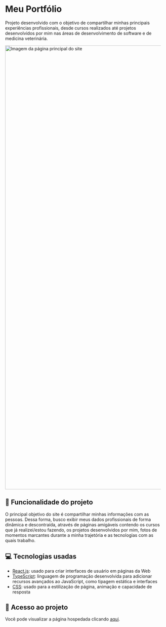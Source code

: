 # Meu Portfólio
Projeto desenvolvido com o objetivo de compartilhar minhas principais experiências profissionais, desde cursos realizados até projetos desenvolvidos por mim nas áreas de desenvolvimento de software e de medicina veterinária.

<img width="1440" alt="Imagem da página principal do site" src="https://github.com/LeticiaSFranca/meu-portfolio/assets/96635074/fb65396c-e9e3-4e44-b93b-555eb8a19903">

## 🔨 Funcionalidade do projeto
O principal objetivo do site é compartilhar minhas informações com as pessoas. Dessa forma, busco exibir meus dados profissionais de forma dinâmica e descontraída, através de páginas amigáveis contendo os cursos que já realizei/estou fazendo, os projetos desenvolvidos por mim, fotos de momentos marcantes durante a minha trajetória e as tecnologias com as quais trabalho.

## 💻 Tecnologias usadas
* [React.js](https://pt-br.react.dev/blog/2023/03/16/introducing-react-dev): usado para criar interfaces de usuário em páginas da Web
* [TypeScript](https://www.typescriptlang.org/pt/docs/): linguagem de programação desenvolvida para adicionar recursos avançados ao JavaScript, como tipagem estática e interfaces
* [CSS](https://developer.mozilla.org/pt-BR/docs/Web/CSS): usado para a estilização de página, animação e capacidade de resposta

## 📁 Acesso ao projeto
Você pode visualizar a página hospedada clicando [aqui](https://www.leticiafranca.com.br/).
